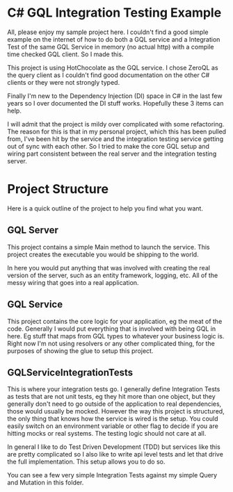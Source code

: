# C# GQL Integration Testing Example

All, please enjoy my sample project here. I couldn't find a good simple example on the internet
of how to do both a GQL service and a Integration Test of the same GQL Service in memory (no actual http)
with a compile time checked GQL client. So I made this.

This project is using HotChocolate as the GQL service. 
I chose ZeroQL as the query client as I couldn't find good documentation on the other C# clients
or they were not strongly typed.

Finally I'm new to the Dependency Injection (DI) space in C# in the last few years so I over documented
the DI stuff works. Hopefully these 3 items can help.

I will admit that the project is mildy over complicated with some refactoring. The reason for this
is that in my personal project, which this has been pulled from, I've been hit by the service
and the integration testing service getting out of sync with each other. 
So I tried to make the core GQL setup and wiring part consistent between the real server
and the integration testing server.

# Project Structure

Here is a quick outline of the project to help you find what you want.

## GQL Server

This project contains a simple Main method to launch the service. 
This project creates the executable you would be shipping to the world.

In here you would put anything that was involved with creating the real version of the server,
such as an entity framework, logging, etc. All of the messy wiring that goes into a real application.

## GQL Service

This project contains the core logic for your application, eg the meat of the code.
Generally I would put everything that is involved with being GQL in here. Eg stuff
that maps from GQL types to whatever your business logic is. Right now I'm not using
resolvers or any other complicated thing, for the purposes of showing the glue to setup
this project.

## GQLServiceIntegrationTests

This is where your integration tests go. 
I generally define Integration Tests as tests that are not unit tests, eg they hit
more than one object, but they generally don't need to go outside of the application
to real dependencies, those would usually be mocked. 
However the way this project is structured, the only thing that knows how the
service is wired is the setup. You could easily switch on an environment variable or other
flag to decide if you are hitting mocks or real systems. The testing logic should not care at all.

In general I like to do Test Driven Development (TDD) but services like this are pretty complicated
so I also like to write api level tests and let that drive the full implementation. 
This setup allows you to do so.

You can see a few very simple Integration Tests against my simple Query and Mutation in this folder.
